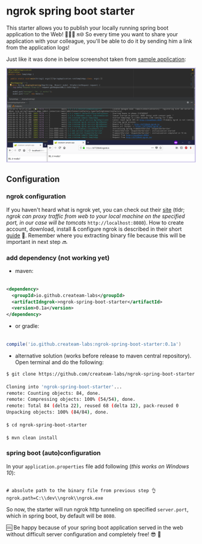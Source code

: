 # ngrok spring boot starter

This starter allows you to publish your locally running spring boot application to the Web! 👨🏼‍💻 🔛🌐️ So every time you want to
 share your application with your colleague, you'll be able to do it by sending him a link from the application logs!  
 
 Just like it was done in below screenshot taken from [sample application](https://github.com/createam-labs/createam-labs-sample-app):  
 
![](https://raw.githubusercontent.com/createam-labs/ngrok-spring-boot-starter/development/ngrok-sample-screenshot.png
)[]()


## Configuration
### ngrok configuration
If you haven't heard what is ngrok yet, you can check out their [site](https://ngrok.com/) (tldr; _ngrok can proxy traffic from web to your local machine on the specified port, in our case will be tomcats_ `http://localhost:8080`). How to create account, download, install & configure ngrok is described in their short [guide](https://dashboard.ngrok.com/get-started) 📄.
  Remember where you extracting binary file because this will be important in next step 🔜

### add dependency (not working yet)
- maven:
```xml

<dependency>
  <groupId>io.github.createam-labs</groupId>
  <artifactIdngrok->ngrok-spring-boot-starter</artifactId>
  <version>0.1a</version>
</dependency>

```
- or gradle:
```groovy

compile('io.github.createam-labs:ngrok-spring-boot-starter:0.1a')

````
- alternative solution (works before release to maven central repository). Open terminal and do the following:
```bash
$ git clone https://github.com/createam-labs/ngrok-spring-boot-starter.git

Cloning into 'ngrok-spring-boot-starter'...
remote: Counting objects: 84, done.
remote: Compressing objects: 100% (54/54), done.
remote: Total 84 (delta 22), reused 68 (delta 12), pack-reused 0
Unpacking objects: 100% (84/84), done.

$ cd ngrok-spring-boot-starter

$ mvn clean install

```

### spring boot (auto)configuration
In your `application.properties` file add following (_this works on Windows 10_):
```properties

# absolute path to the binary file from previous step 👌
ngrok.path=C:\\dev\\ngrok\\ngrok.exe

```
So now, the starter will run ngrok http tunneling on specified `server.port`, which in spring boot, by default will be `8080`.

🆒 Be happy because of your spring boot application served in the web without difficult server configuration and completely free! 😎 🤙
